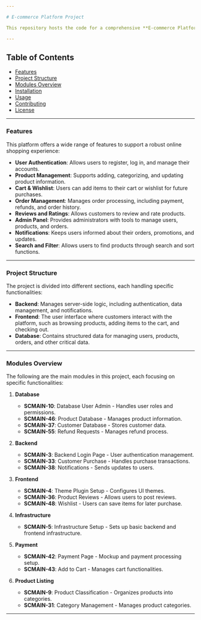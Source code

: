 ```yaml
---

# E-commerce Platform Project

This repository hosts the code for a comprehensive **E-commerce Platform**. The project integrates backend, frontend, and database functionalities to create a fully functional online store. It includes features such as user authentication, product listing, cart management, payment processing, and more, aiming to deliver a seamless shopping experience.

---
```


## Table of Contents

- [Features](#features)
- [Project Structure](#project-structure)
- [Modules Overview](#modules-overview)
- [Installation](#installation)
- [Usage](#usage)
- [Contributing](#contributing)
- [License](#license)

---

### Features

This platform offers a wide range of features to support a robust online shopping experience:

- **User Authentication**: Allows users to register, log in, and manage their accounts.
- **Product Management**: Supports adding, categorizing, and updating product information.
- **Cart & Wishlist**: Users can add items to their cart or wishlist for future purchases.
- **Order Management**: Manages order processing, including payment, refunds, and order history.
- **Reviews and Ratings**: Allows customers to review and rate products.
- **Admin Panel**: Provides administrators with tools to manage users, products, and orders.
- **Notifications**: Keeps users informed about their orders, promotions, and updates.
- **Search and Filter**: Allows users to find products through search and sort functions.

---

### Project Structure

The project is divided into different sections, each handling specific functionalities:

- **Backend**: Manages server-side logic, including authentication, data management, and notifications.
- **Frontend**: The user interface where customers interact with the platform, such as browsing products, adding items to the cart, and checking out.
- **Database**: Contains structured data for managing users, products, orders, and other critical data.

---

### Modules Overview

The following are the main modules in this project, each focusing on specific functionalities:

1. **Database**
   - **SCMAIN-10**: Database User Admin - Handles user roles and permissions.
   - **SCMAIN-46**: Product Database - Manages product information.
   - **SCMAIN-37**: Customer Database - Stores customer data.
   - **SCMAIN-55**: Refund Requests - Manages refund process.

2. **Backend**
   - **SCMAIN-3**: Backend Login Page - User authentication management.
   - **SCMAIN-33**: Customer Purchase - Handles purchase transactions.
   - **SCMAIN-38**: Notifications - Sends updates to users.

3. **Frontend**
   - **SCMAIN-4**: Theme Plugin Setup - Configures UI themes.
   - **SCMAIN-36**: Product Reviews - Allows users to post reviews.
   - **SCMAIN-48**: Wishlist - Users can save items for later purchase.

4. **Infrastructure**
   - **SCMAIN-5**: Infrastructure Setup - Sets up basic backend and frontend infrastructure.

5. **Payment**
   - **SCMAIN-42**: Payment Page - Mockup and payment processing setup.
   - **SCMAIN-43**: Add to Cart - Manages cart functionalities.

6. **Product Listing**
   - **SCMAIN-9**: Product Classification - Organizes products into categories.
   - **SCMAIN-31**: Category Management - Manages product categories.

---

